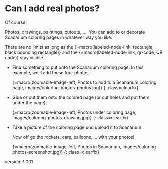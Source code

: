 # Can I add real photos?

Of course!

Photos, drawings, paintings, cutouts, ….
You can add to or decorate Scanarium coloring pages in whatever way you like.

There are no limits as long as the {=macro(labeled-node-link, rectangle, black bounding rectangle)} and the {=macro(labeled-node-link, qr-code, QR code)} stay visible.

* Find something to put onto the Scanarium coloring page.
    In this example, we'll add these four photos:

    {=macro(zoomable-image-left, Photos to add to a Scanarium coloring page, images/coloring-photos-photos.jpg)}
{: class=clearfix}

* Glue or put them onto the colored page (or cut holes and put them under the page):

    {=macro(zoomable-image-left, Photos under coloring page, images/coloring-photos-drawing.jpg)}
{: class=clearfix}

* Take a picture of the coloring page und upload it to Scanarium

    Now off go the rockets, cars, balloons, … with your photos!

    {=macro(zoomable-image-left, Photos in Scanarium, images/coloring-photos-screenshot.jpg)}
{: class=clearfix}


version: 1.001
